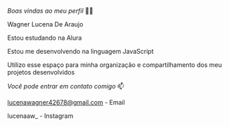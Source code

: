 *Boas vindas ao meu perfil* 💙💙

Wagner Lucena De Araujo


Estou estudando na Alura

Estou me desenvolvendo na linguagem JavaScript

Utilizo esse espaço para minha organização e compartilhamento dos meu projetos desenvolvidos


*Você pode entrar em contato comigo* 📫

lucenawagner42678@gmail.com - Email

lucenaaw_ - Instagram
